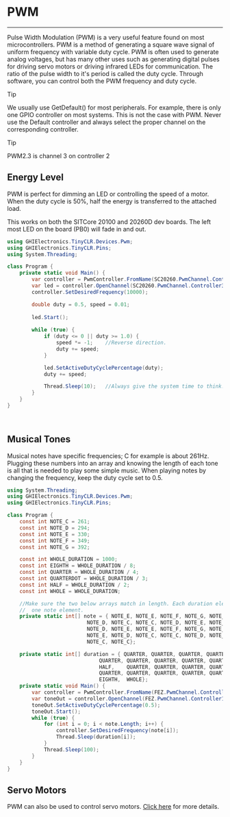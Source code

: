 # PWM
---
Pulse Width Modulation (PWM) is a very useful feature found on most microcontrollers. PWM is a method of generating a square wave signal of uniform frequency with variable duty cycle. PWM is often used to generate analog voltages, but has many other uses such as generating digital pulses for driving servo motors or driving infrared LEDs for communication. The ratio of the pulse width to it's period is called the duty cycle. Through software, you can control both the PWM frequency and duty cycle.

> [!Tip]
> We usually use GetDefault() for most peripherals. For example, there is only one GPIO controller on most systems. This is not the case with PWM. Never use the Default controller and always select the proper channel on the corresponding controller.

> [!Tip]
> PWM2.3 is channel 3 on controller 2

## Energy Level
PWM is perfect for dimming an LED or controlling the speed of a motor. When the duty cycle is 50%, half the energy is transferred to the attached load.

This works on both the SITCore 20100 and 20260D dev boards. The left most LED on the board (PB0) will fade in and out.

```csharp
using GHIElectronics.TinyCLR.Devices.Pwm;
using GHIElectronics.TinyCLR.Pins;
using System.Threading;

class Program {
    private static void Main() {
        var controller = PwmController.FromName(SC20260.PwmChannel.Controller3.Id);
        var led = controller.OpenChannel(SC20260.PwmChannel.Controller3.PB0);
        controller.SetDesiredFrequency(10000);

        double duty = 0.5, speed = 0.01;
        
        led.Start();
        
        while (true) {
            if (duty <= 0 || duty >= 1.0) {
                speed *= -1;    //Reverse direction.
                duty += speed;
            }

            led.SetActiveDutyCyclePercentage(duty);
            duty += speed;

            Thread.Sleep(10);   //Always give the system time to think!
        }
    }
}

   
```

## Musical Tones
Musical notes have specific frequencies; C for example is about 261Hz. Plugging these numbers into an array and knowing the length of each tone is all that is needed to play some simple music. When playing notes by changing the frequency, keep the duty cycle set to 0.5.

```csharp
using System.Threading;
using GHIElectronics.TinyCLR.Devices.Pwm;
using GHIElectronics.TinyCLR.Pins;

class Program {
    const int NOTE_C = 261;
    const int NOTE_D = 294;
    const int NOTE_E = 330;
    const int NOTE_F = 349;
    const int NOTE_G = 392;

    const int WHOLE_DURATION = 1000;
    const int EIGHTH = WHOLE_DURATION / 8;
    const int QUARTER = WHOLE_DURATION / 4;
    const int QUARTERDOT = WHOLE_DURATION / 3;
    const int HALF = WHOLE_DURATION / 2;
    const int WHOLE = WHOLE_DURATION;

    //Make sure the two below arrays match in length. Each duration element corresponds to
    //  one note element.
    private static int[] note = { NOTE_E, NOTE_E, NOTE_F, NOTE_G, NOTE_G, NOTE_F, NOTE_E,
                          NOTE_D, NOTE_C, NOTE_C, NOTE_D, NOTE_E, NOTE_E, NOTE_D,
                          NOTE_D, NOTE_E, NOTE_E, NOTE_F, NOTE_G, NOTE_G, NOTE_F,
                          NOTE_E, NOTE_D, NOTE_C, NOTE_C, NOTE_D, NOTE_E, NOTE_D,
                          NOTE_C, NOTE_C};

    private static int[] duration = { QUARTER, QUARTER, QUARTER, QUARTER, QUARTER, QUARTER,    QUARTER,
                              QUARTER, QUARTER, QUARTER, QUARTER, QUARTER, QUARTERDOT, EIGHTH,
                              HALF,    QUARTER, QUARTER, QUARTER, QUARTER, QUARTER,    QUARTER,
                              QUARTER, QUARTER, QUARTER, QUARTER, QUARTER, QUARTER,    QUARTERDOT,
                              EIGHTH,  WHOLE};
    private static void Main() {
        var controller = PwmController.FromName(FEZ.PwmChannel.Controller1.Id);
        var toneOut = controller.OpenChannel(FEZ.PwmChannel.Controller1.D0);
        toneOut.SetActiveDutyCyclePercentage(0.5);
        toneOut.Start();
        while (true) {
            for (int i = 0; i < note.Length; i++) {
                controller.SetDesiredFrequency(note[i]);
                Thread.Sleep(duration[i]);
            }
            Thread.Sleep(100);
        }
    }
}

```

## Servo Motors
PWM can also be used to control servo motors. [Click here](servo-motors.md) for more details.
